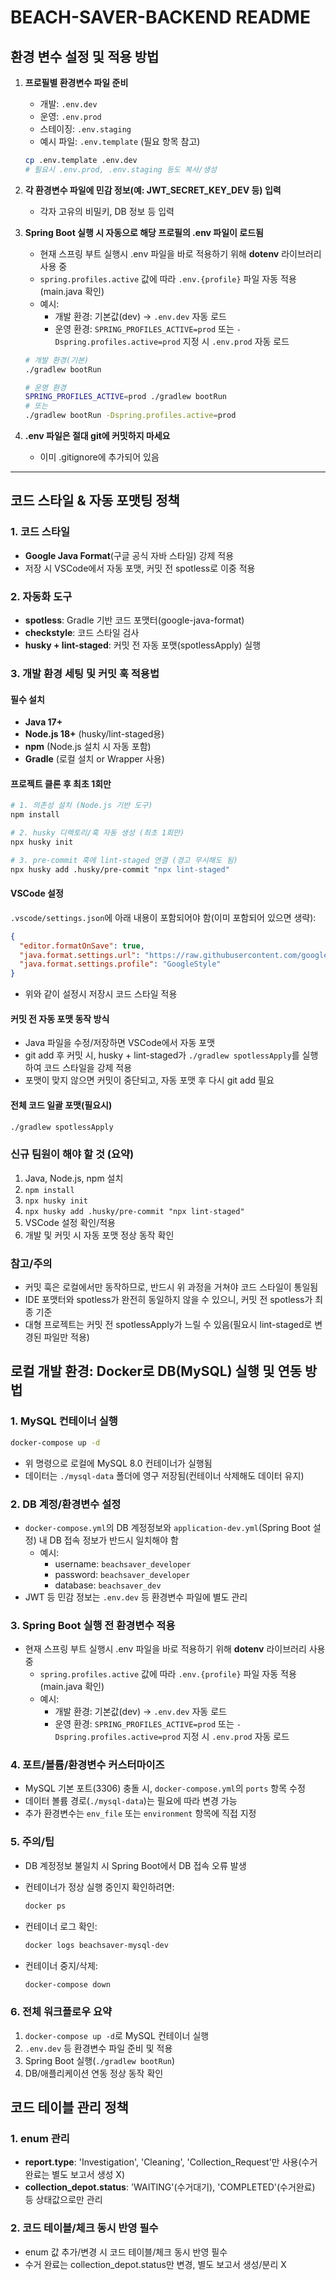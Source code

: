 # BEACH-SAVER-BACKEND README

## 환경 변수 설정 및 적용 방법

1. **프로필별 환경변수 파일 준비**

   - 개발: `.env.dev`
   - 운영: `.env.prod`
   - 스테이징: `.env.staging`
   - 예시 파일: `.env.template` (필요 항목 참고)

   ```sh
   cp .env.template .env.dev
   # 필요시 .env.prod, .env.staging 등도 복사/생성
   ```

2. **각 환경변수 파일에 민감 정보(예: JWT_SECRET_KEY_DEV 등) 입력**

   - 각자 고유의 비밀키, DB 정보 등 입력

3. **Spring Boot 실행 시 자동으로 해당 프로필의 .env 파일이 로드됨**

   - 현재 스프링 부트 실행시 .env 파일을 바로 적용하기 위해 **dotenv** 라이브러리 사용 중
   - `spring.profiles.active` 값에 따라 `.env.{profile}` 파일 자동 적용 (main.java 확인)
   - 예시:
     - 개발 환경: 기본값(dev) → `.env.dev` 자동 로드
     - 운영 환경: `SPRING_PROFILES_ACTIVE=prod` 또는 `-Dspring.profiles.active=prod` 지정 시 `.env.prod` 자동 로드

   ```sh
   # 개발 환경(기본)
   ./gradlew bootRun

   # 운영 환경
   SPRING_PROFILES_ACTIVE=prod ./gradlew bootRun
   # 또는
   ./gradlew bootRun -Dspring.profiles.active=prod
   ```

4. **.env 파일은 절대 git에 커밋하지 마세요**
   - 이미 .gitignore에 추가되어 있음

---

## 코드 스타일 & 자동 포맷팅 정책

### 1. 코드 스타일

- **Google Java Format**(구글 공식 자바 스타일) 강제 적용
- 저장 시 VSCode에서 자동 포맷, 커밋 전 spotless로 이중 적용

### 2. 자동화 도구

- **spotless**: Gradle 기반 코드 포맷터(google-java-format)
- **checkstyle**: 코드 스타일 검사
- **husky + lint-staged**: 커밋 전 자동 포맷(spotlessApply) 실행

### 3. 개발 환경 세팅 및 커밋 훅 적용법

#### 필수 설치

- **Java 17+**
- **Node.js 18+** (husky/lint-staged용)
- **npm** (Node.js 설치 시 자동 포함)
- **Gradle** (로컬 설치 or Wrapper 사용)

#### 프로젝트 클론 후 최초 1회만

```sh
# 1. 의존성 설치 (Node.js 기반 도구)
npm install

# 2. husky 디렉토리/훅 자동 생성 (최초 1회만)
npx husky init

# 3. pre-commit 훅에 lint-staged 연결 (경고 무시해도 됨)
npx husky add .husky/pre-commit "npx lint-staged"
```

#### VSCode 설정

`.vscode/settings.json`에 아래 내용이 포함되어야 함(이미 포함되어 있으면 생략):

```json
{
  "editor.formatOnSave": true,
  "java.format.settings.url": "https://raw.githubusercontent.com/google/styleguide/gh-pages/eclipse-java-google-style.xml",
  "java.format.settings.profile": "GoogleStyle"
}
```

- 위와 같이 설정시 저장시 코드 스타일 적용

#### 커밋 전 자동 포맷 동작 방식

- Java 파일을 수정/저장하면 VSCode에서 자동 포맷
- git add 후 커밋 시, husky + lint-staged가 `./gradlew spotlessApply`를 실행하여 코드 스타일을 강제 적용
- 포맷이 맞지 않으면 커밋이 중단되고, 자동 포맷 후 다시 git add 필요

#### 전체 코드 일괄 포맷(필요시)

```sh
./gradlew spotlessApply
```

### 신규 팀원이 해야 할 것 (요약)

1. Java, Node.js, npm 설치
2. `npm install`
3. `npx husky init`
4. `npx husky add .husky/pre-commit "npx lint-staged"`
5. VSCode 설정 확인/적용
6. 개발 및 커밋 시 자동 포맷 정상 동작 확인

### 참고/주의

- 커밋 훅은 로컬에서만 동작하므로, 반드시 위 과정을 거쳐야 코드 스타일이 통일됨
- IDE 포맷터와 spotless가 완전히 동일하지 않을 수 있으니, 커밋 전 spotless가 최종 기준
- 대형 프로젝트는 커밋 전 spotlessApply가 느릴 수 있음(필요시 lint-staged로 변경된 파일만 적용)

## 로컬 개발 환경: Docker로 DB(MySQL) 실행 및 연동 방법

### 1. MySQL 컨테이너 실행

```sh
docker-compose up -d
```

- 위 명령으로 로컬에 MySQL 8.0 컨테이너가 실행됨
- 데이터는 `./mysql-data` 폴더에 영구 저장됨(컨테이너 삭제해도 데이터 유지)

### 2. DB 계정/환경변수 설정

- `docker-compose.yml`의 DB 계정정보와 `application-dev.yml`(Spring Boot 설정) 내 DB 접속 정보가 반드시 일치해야 함
  - 예시:
    - username: `beachsaver_developer`
    - password: `beachsaver_developer`
    - database: `beachsaver_dev`
- JWT 등 민감 정보는 `.env.dev` 등 환경변수 파일에 별도 관리

### 3. Spring Boot 실행 전 환경변수 적용

- 현재 스프링 부트 실행시 .env 파일을 바로 적용하기 위해 **dotenv** 라이브러리 사용 중
  - `spring.profiles.active` 값에 따라 `.env.{profile}` 파일 자동 적용 (main.java 확인)
  - 예시:
    - 개발 환경: 기본값(dev) → `.env.dev` 자동 로드
    - 운영 환경: `SPRING_PROFILES_ACTIVE=prod` 또는 `-Dspring.profiles.active=prod` 지정 시 `.env.prod` 자동 로드

### 4. 포트/볼륨/환경변수 커스터마이즈

- MySQL 기본 포트(3306) 충돌 시, `docker-compose.yml`의 `ports` 항목 수정
- 데이터 볼륨 경로(`./mysql-data`)는 필요에 따라 변경 가능
- 추가 환경변수는 `env_file` 또는 `environment` 항목에 직접 지정

### 5. 주의/팁

- DB 계정정보 불일치 시 Spring Boot에서 DB 접속 오류 발생
- 컨테이너가 정상 실행 중인지 확인하려면:

  ```sh
  docker ps
  ```

- 컨테이너 로그 확인:

  ```sh
  docker logs beachsaver-mysql-dev
  ```

- 컨테이너 중지/삭제:

  ```sh
  docker-compose down
  ```

### 6. 전체 워크플로우 요약

1. `docker-compose up -d`로 MySQL 컨테이너 실행
2. `.env.dev` 등 환경변수 파일 준비 및 적용
3. Spring Boot 실행(`./gradlew bootRun`)
4. DB/애플리케이션 연동 정상 동작 확인

## 코드 테이블 관리 정책

### 1. enum 관리

- **report.type**: 'Investigation', 'Cleaning', 'Collection_Request'만 사용(수거 완료는 별도 보고서 생성 X)
- **collection_depot.status**: 'WAITING'(수거대기), 'COMPLETED'(수거완료) 등 상태값으로만 관리

### 2. 코드 테이블/체크 동시 반영 필수

- enum 값 추가/변경 시 코드 테이블/체크 동시 반영 필수
- 수거 완료는 collection_depot.status만 변경, 별도 보고서 생성/분리 X
